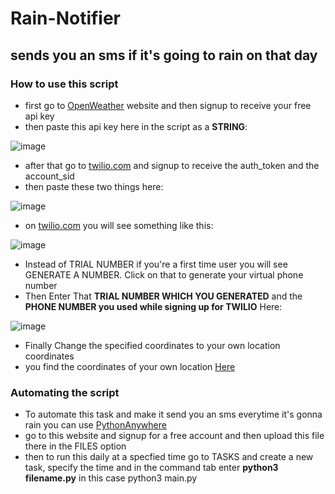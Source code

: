 # Rain-Notifier

## sends you an sms if it's going to rain on that day


### How to use this script

- first go to [OpenWeather](https://openweathermap.org/) website and then signup to receive your free api key
- then paste this api key here in the script as a **STRING**: 

![image](https://user-images.githubusercontent.com/84438200/149098569-2b4c34f5-5028-4c3f-84ce-616d67cf198d.png)

- after that go to [twilio.com](https://www.twilio.com/) and signup to receive the auth_token and the account_sid
- then paste these two things here:

![image](https://user-images.githubusercontent.com/84438200/149098973-35a01828-ed86-4045-9e7b-1ec6a975b359.png)

- on [twilio.com](https://www.twilio.com/) you will see something like this:

![image](https://user-images.githubusercontent.com/84438200/149099481-7f8b87d2-59fc-4471-84ae-234fe9c64379.png)

- Instead of TRIAL NUMBER if you're a first time user you will see GENERATE A NUMBER. Click on that to generate your virtual phone number
- Then Enter That **TRIAL NUMBER WHICH YOU GENERATED** and the **PHONE NUMBER you used while signing up for TWILIO** Here:

![image](https://user-images.githubusercontent.com/84438200/149101515-3549ea7d-553c-4b71-8a0b-3f1635581817.png)

- Finally Change the specified coordinates to your own location coordinates 
- you find the coordinates of your own location [Here](https://www.latlong.net/)


### Automating the script
- To automate this task and make it send you an sms everytime it's gonna rain you can use [PythonAnywhere](https://www.pythonanywhere.com/)
- go to this website and signup for a free account and then upload this file there in the FILES option
- then to run this daily at a specfied time go to TASKS and create a new task, specify the time and in the command tab enter **python3 filename.py** in this case python3 main.py

